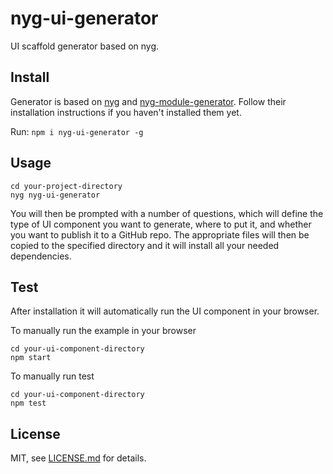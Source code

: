 # nyg-ui-generator
UI scaffold generator based on nyg.

## Install
Generator is based on [nyg](https://www.npmjs.com/package/nyg) and [nyg-module-generator](https://www.npmjs.com/package/nyg-module-generator). 
Follow their installation instructions if you haven't installed them yet. 

Run: ```npm i nyg-ui-generator -g```

## Usage
```
cd your-project-directory
nyg nyg-ui-generator
```
You will then be prompted with a number of questions, which will define the type of UI component you want to generate, where to put it, and whether you want to publish it to a GitHub repo. The appropriate files will then be copied to the specified directory and it will install all your needed dependencies. 

## Test
After installation it will automatically run the UI component in your browser.

To manually run the example in your browser
```
cd your-ui-component-directory
npm start
```

To manually run test
```
cd your-ui-component-directory
npm test
```


## License

MIT, see [LICENSE.md](http://github.com/Jam3/nyg-ui-generator/blob/master/LICENSE.md) for details.
